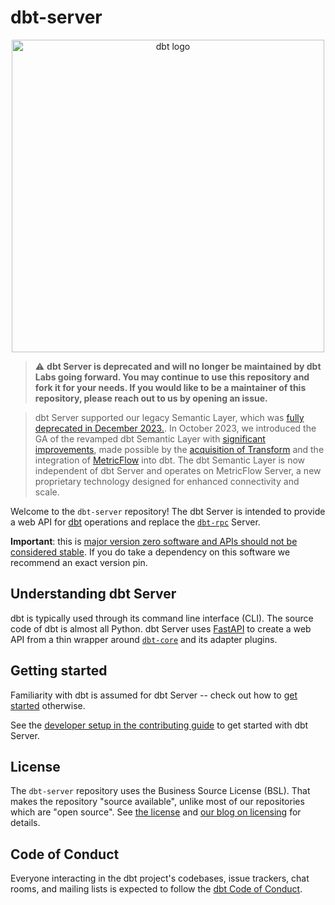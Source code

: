 # dbt-server

<p align="center">
  <img src="https://raw.githubusercontent.com/dbt-labs/dbt/ec7dee39f793aa4f7dd3dae37282cc87664813e4/etc/dbt-logo-full.svg" alt="dbt logo" width="500"/>
</p>
<p align="center">

> :warning: **dbt Server is deprecated and will no longer be maintained by dbt Labs going forward. You may continue to use this repository and fork it for your needs. If you would like to be a maintainer of this repository, please reach out to us by opening an issue.**

> dbt Server supported our legacy Semantic Layer, which was [fully deprecated in December 2023.](https://docs.getdbt.com/docs/dbt-versions/release-notes/Dec-2023/legacy-sl). In October 2023, we introduced the GA of the revamped dbt Semantic Layer with [significant improvements](https://www.getdbt.com/blog/build-centralize-and-deliver-consistent-metrics-with-the-dbt-semantic-layer), made possible by the [acquisition of Transform](https://www.getdbt.com/blog/dbt-acquisition-transform) and the integration of [MetricFlow](https://docs.getdbt.com/docs/build/about-metricflow) into dbt. The dbt Semantic Layer is now independent of dbt Server and operates on MetricFlow Server, a new proprietary technology designed for enhanced connectivity and scale.

Welcome to the `dbt-server` repository! The dbt Server is intended to provide a web API for [dbt](https://github.com/dbt-labs/dbt-core) operations and replace the [`dbt-rpc`](https://github.com/dbt-labs/dbt-rpc) Server.

**Important**: this is [major version zero software and APIs should not be considered stable](https://semver.org/#spec-item-4). If you do take a dependency on this software we recommend an exact version pin.

## Understanding dbt Server

dbt is typically used through its command line interface (CLI). The source code of dbt is almost all Python. dbt Server uses [FastAPI](https://github.com/tiangolo/fastapi) to create a web API from a thin wrapper around [`dbt-core`](https://github.com/dbt-labs/dbt-server) and its adapter plugins.

## Getting started

Familiarity with dbt is assumed for dbt Server -- check out how to [get started](https://www.getdbt.com/blog/licensing-dbt/) otherwise.

See the [developer setup in the contributing guide](CONTRIBUTING.md#developer-setup) to get started with dbt Server.

## License

The `dbt-server` repository uses the Business Source License (BSL). That makes the repository "source available", unlike most of our repositories which are "open source". See [the license](LICENSE) and [our blog on licensing](https://www.getdbt.com/blog/licensing-dbt/) for details.

## Code of Conduct

Everyone interacting in the dbt project's codebases, issue trackers, chat rooms, and mailing lists is expected to follow the [dbt Code of Conduct](https://community.getdbt.com/code-of-conduct).
